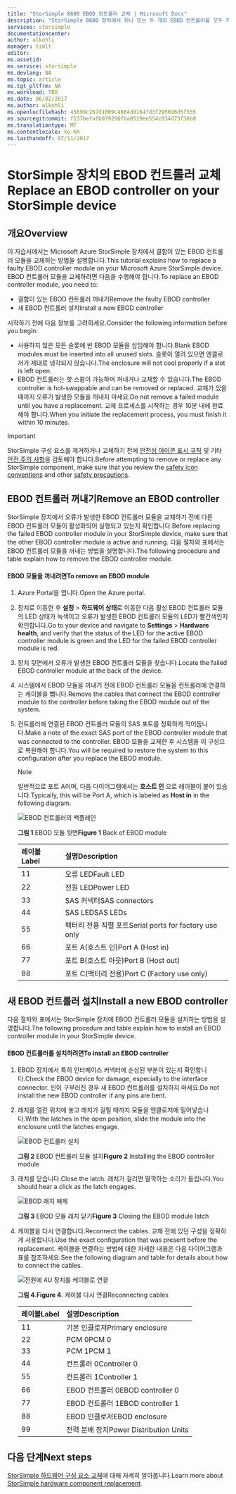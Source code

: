 ```yaml
---
title: "StorSimple 8600 EBOD 컨트롤러 교체 | Microsoft Docs"
description: "StorSimple 8600 장치에서 하나 또는 두 개의 EBOD 컨트롤러를 모두 꺼내고 교체하는 방법을 설명합니다."
services: storsimple
documentationcenter: 
author: alkohli
manager: timlt
editor: 
ms.assetid: 
ms.service: storsimple
ms.devlang: NA
ms.topic: article
ms.tgt_pltfrm: NA
ms.workload: TBD
ms.date: 06/02/2017
ms.author: alkohli
ms.openlocfilehash: 45699c267d1009c4884dd164fd3f2950d6d5f555
ms.sourcegitcommit: f537befafb079256fba0529ee554c034d73f36b0
ms.translationtype: MT
ms.contentlocale: ko-KR
ms.lasthandoff: 07/11/2017
---
```

# <a name="replace-an-ebod-controller-on-your-storsimple-device"></a><span data-ttu-id="c47be-103">StorSimple 장치의 EBOD 컨트롤러 교체</span><span class="sxs-lookup"><span data-stu-id="c47be-103">Replace an EBOD controller on your StorSimple device</span></span>

## <a name="overview"></a><span data-ttu-id="c47be-104">개요</span><span class="sxs-lookup"><span data-stu-id="c47be-104">Overview</span></span>
<span data-ttu-id="c47be-105">이 자습서에서는 Microsoft Azure StorSimple 장치에서 결함이 있는 EBOD 컨트롤러 모듈을 교체하는 방법을 설명합니다.</span><span class="sxs-lookup"><span data-stu-id="c47be-105">This tutorial explains how to replace a faulty EBOD controller module on your Microsoft Azure StorSimple device.</span></span> <span data-ttu-id="c47be-106">EBOD 컨트롤러 모듈을 교체하려면 다음을 수행해야 합니다.</span><span class="sxs-lookup"><span data-stu-id="c47be-106">To replace an EBOD controller module, you need to:</span></span>

* <span data-ttu-id="c47be-107">결함이 있는 EBOD 컨트롤러 꺼내기</span><span class="sxs-lookup"><span data-stu-id="c47be-107">Remove the faulty EBOD controller</span></span>
* <span data-ttu-id="c47be-108">새 EBOD 컨트롤러 설치</span><span class="sxs-lookup"><span data-stu-id="c47be-108">Install a new EBOD controller</span></span>

<span data-ttu-id="c47be-109">시작하기 전에 다음 정보를 고려하세요.</span><span class="sxs-lookup"><span data-stu-id="c47be-109">Consider the following information before you begin:</span></span>

* <span data-ttu-id="c47be-110">사용하지 않은 모든 슬롯에 빈 EBOD 모듈을 삽입해야 합니다.</span><span class="sxs-lookup"><span data-stu-id="c47be-110">Blank EBOD modules must be inserted into all unused slots.</span></span> <span data-ttu-id="c47be-111">슬롯이 열려 있으면 엔클로저가 제대로 냉각되지 않습니다.</span><span class="sxs-lookup"><span data-stu-id="c47be-111">The enclosure will not cool properly if a slot is left open.</span></span>
* <span data-ttu-id="c47be-112">EBOD 컨트롤러는 핫 스왑이 가능하며 꺼내거나 교체할 수 있습니다.</span><span class="sxs-lookup"><span data-stu-id="c47be-112">The EBOD controller is hot-swappable and can be removed or replaced.</span></span> <span data-ttu-id="c47be-113">교체가 있을 때까지 오류가 발생한 모듈을 꺼내지 마세요.</span><span class="sxs-lookup"><span data-stu-id="c47be-113">Do not remove a failed module until you have a replacement.</span></span> <span data-ttu-id="c47be-114">교체 프로세스를 시작하는 경우 10분 내에 완료해야 합니다.</span><span class="sxs-lookup"><span data-stu-id="c47be-114">When you initiate the replacement process, you must finish it within 10 minutes.</span></span>

> [!IMPORTANT]
> <span data-ttu-id="c47be-115">StorSimple 구성 요소를 제거하거나 교체하기 전에 [안전성 아이콘 표시 규칙](storsimple-safety.md#safety-icon-conventions) 및 기타 [안전 주의 사항](storsimple-safety.md)을 검토해야 합니다.</span><span class="sxs-lookup"><span data-stu-id="c47be-115">Before attempting to remove or replace any StorSimple component, make sure that you review the [safety icon conventions](storsimple-safety.md#safety-icon-conventions) and other [safety precautions](storsimple-safety.md).</span></span>

## <a name="remove-an-ebod-controller"></a><span data-ttu-id="c47be-116">EBOD 컨트롤러 꺼내기</span><span class="sxs-lookup"><span data-stu-id="c47be-116">Remove an EBOD controller</span></span>
<span data-ttu-id="c47be-117">StorSimple 장치에서 오류가 발생한 EBOD 컨트롤러 모듈을 교체하기 전에 다른 EBOD 컨트롤러 모듈이 활성화되어 실행되고 있는지 확인합니다.</span><span class="sxs-lookup"><span data-stu-id="c47be-117">Before replacing the failed EBOD controller module in your StorSimple device, make sure that the other EBOD controller module is active and running.</span></span> <span data-ttu-id="c47be-118">다음 절차와 표에서는 EBOD 컨트롤러 모듈을 꺼내는 방법을 설명합니다.</span><span class="sxs-lookup"><span data-stu-id="c47be-118">The following procedure and table explain how to remove the EBOD controller module.</span></span>

#### <a name="to-remove-an-ebod-module"></a><span data-ttu-id="c47be-119">EBOD 모듈을 꺼내려면</span><span class="sxs-lookup"><span data-stu-id="c47be-119">To remove an EBOD module</span></span>
1. <span data-ttu-id="c47be-120">Azure Portal을 엽니다.</span><span class="sxs-lookup"><span data-stu-id="c47be-120">Open the Azure portal.</span></span>
2. <span data-ttu-id="c47be-121">장치로 이동한 후 **설정** > **하드웨어 상태**로 이동한 다음 활성 EBOD 컨트롤러 모듈의 LED 상태가 녹색이고 오류가 발생한 EBOD 컨트롤러 모듈의 LED가 빨간색인지 확인합니다.</span><span class="sxs-lookup"><span data-stu-id="c47be-121">Go to your device and navigate to **Settings** > **Hardware health**, and verify that the status of the LED for the active EBOD controller module is green and the LED for the failed EBOD controller module is red.</span></span>
3. <span data-ttu-id="c47be-122">장치 뒷면에서 오류가 발생한 EBOD 컨트롤러 모듈을 찾습니다.</span><span class="sxs-lookup"><span data-stu-id="c47be-122">Locate the failed EBOD controller module at the back of the device.</span></span>
4. <span data-ttu-id="c47be-123">시스템에서 EBOD 모듈을 꺼내기 전에 EBOD 컨트롤러 모듈을 컨트롤러에 연결하는 케이블을 뺍니다.</span><span class="sxs-lookup"><span data-stu-id="c47be-123">Remove the cables that connect the EBOD controller module to the controller before taking the EBOD module out of the system.</span></span>
5. <span data-ttu-id="c47be-124">컨트롤러에 연결된 EBOD 컨트롤러 모듈의 SAS 포트를 정확하게 적어둡니다.</span><span class="sxs-lookup"><span data-stu-id="c47be-124">Make a note of the exact SAS port of the EBOD controller module that was connected to the controller.</span></span> <span data-ttu-id="c47be-125">EBOD 모듈을 교체한 후 시스템을 이 구성으로 복원해야 합니다.</span><span class="sxs-lookup"><span data-stu-id="c47be-125">You will be required to restore the system to this configuration after you replace the EBOD module.</span></span>
   
   > [!NOTE]
   > <span data-ttu-id="c47be-126">일반적으로 포트 A이며, 다음 다이어그램에서는 **호스트 인** 으로 레이블이 붙어 있습니다.</span><span class="sxs-lookup"><span data-stu-id="c47be-126">Typically, this will be Port A, which is labeled as **Host in** in the following diagram.</span></span>
   
    ![EBOD 컨트롤러의 백플레인](./media/storsimple-ebod-controller-replacement/IC741049.png)
   
     <span data-ttu-id="c47be-128">**그림 1** EBOD 모듈 뒷면</span><span class="sxs-lookup"><span data-stu-id="c47be-128">**Figure 1** Back of EBOD module</span></span>
   
   | <span data-ttu-id="c47be-129">레이블</span><span class="sxs-lookup"><span data-stu-id="c47be-129">Label</span></span> | <span data-ttu-id="c47be-130">설명</span><span class="sxs-lookup"><span data-stu-id="c47be-130">Description</span></span> |
   |:--- |:--- |
   | <span data-ttu-id="c47be-131">1</span><span class="sxs-lookup"><span data-stu-id="c47be-131">1</span></span> |<span data-ttu-id="c47be-132">오류 LED</span><span class="sxs-lookup"><span data-stu-id="c47be-132">Fault LED</span></span> |
   | <span data-ttu-id="c47be-133">2</span><span class="sxs-lookup"><span data-stu-id="c47be-133">2</span></span> |<span data-ttu-id="c47be-134">전원 LED</span><span class="sxs-lookup"><span data-stu-id="c47be-134">Power LED</span></span> |
   | <span data-ttu-id="c47be-135">3</span><span class="sxs-lookup"><span data-stu-id="c47be-135">3</span></span> |<span data-ttu-id="c47be-136">SAS 커넥터</span><span class="sxs-lookup"><span data-stu-id="c47be-136">SAS connectors</span></span> |
   | <span data-ttu-id="c47be-137">4</span><span class="sxs-lookup"><span data-stu-id="c47be-137">4</span></span> |<span data-ttu-id="c47be-138">SAS LED</span><span class="sxs-lookup"><span data-stu-id="c47be-138">SAS LEDs</span></span> |
   | <span data-ttu-id="c47be-139">5</span><span class="sxs-lookup"><span data-stu-id="c47be-139">5</span></span> |<span data-ttu-id="c47be-140">팩터리 전용 직렬 포트</span><span class="sxs-lookup"><span data-stu-id="c47be-140">Serial ports for factory use only</span></span> |
   | <span data-ttu-id="c47be-141">6</span><span class="sxs-lookup"><span data-stu-id="c47be-141">6</span></span> |<span data-ttu-id="c47be-142">포트 A(호스트 인)</span><span class="sxs-lookup"><span data-stu-id="c47be-142">Port A (Host in)</span></span> |
   | <span data-ttu-id="c47be-143">7</span><span class="sxs-lookup"><span data-stu-id="c47be-143">7</span></span> |<span data-ttu-id="c47be-144">포트 B(호스트 아웃)</span><span class="sxs-lookup"><span data-stu-id="c47be-144">Port B (Host out)</span></span> |
   | <span data-ttu-id="c47be-145">8</span><span class="sxs-lookup"><span data-stu-id="c47be-145">8</span></span> |<span data-ttu-id="c47be-146">포트 C(팩터리 전용)</span><span class="sxs-lookup"><span data-stu-id="c47be-146">Port C (Factory use only)</span></span> |

## <a name="install-a-new-ebod-controller"></a><span data-ttu-id="c47be-147">새 EBOD 컨트롤러 설치</span><span class="sxs-lookup"><span data-stu-id="c47be-147">Install a new EBOD controller</span></span>
<span data-ttu-id="c47be-148">다음 절차와 표에서는 StorSimple 장치에 EBOD 컨트롤러 모듈을 설치하는 방법을 설명합니다.</span><span class="sxs-lookup"><span data-stu-id="c47be-148">The following procedure and table explain how to install an EBOD controller module in your StorSimple device.</span></span>

#### <a name="to-install-an-ebod-controller"></a><span data-ttu-id="c47be-149">EBOD 컨트롤러를 설치하려면</span><span class="sxs-lookup"><span data-stu-id="c47be-149">To install an EBOD controller</span></span>
1. <span data-ttu-id="c47be-150">EBOD 장치에서 특히 인터페이스 커넥터에 손상된 부분이 있는지 확인합니다.</span><span class="sxs-lookup"><span data-stu-id="c47be-150">Check the EBOD device for damage, especially to the interface connector.</span></span> <span data-ttu-id="c47be-151">핀이 구부러진 경우 새 EBOD 컨트롤러를 설치하지 마세요.</span><span class="sxs-lookup"><span data-stu-id="c47be-151">Do not install the new EBOD controller if any pins are bent.</span></span>
2. <span data-ttu-id="c47be-152">래치를 열린 위치에 놓고 래치가 걸릴 때까지 모듈을 엔클로저에 밀어넣습니다.</span><span class="sxs-lookup"><span data-stu-id="c47be-152">With the latches in the open position, slide the module into the enclosure until the latches engage.</span></span>
   
    ![EBOD 컨트롤러 설치](./media/storsimple-ebod-controller-replacement/IC741050.png)
   
    <span data-ttu-id="c47be-154">**그림 2** EBOD 컨트롤러 모듈 설치</span><span class="sxs-lookup"><span data-stu-id="c47be-154">**Figure 2**  Installing the EBOD controller module</span></span>
3. <span data-ttu-id="c47be-155">래치를 닫습니다.</span><span class="sxs-lookup"><span data-stu-id="c47be-155">Close the latch.</span></span> <span data-ttu-id="c47be-156">래치가 걸리면 딸깍하는 소리가 들립니다.</span><span class="sxs-lookup"><span data-stu-id="c47be-156">You should hear a click as the latch engages.</span></span>
   
    ![EBOD 래치 해제](./media/storsimple-ebod-controller-replacement/IC741047.png)
   
    <span data-ttu-id="c47be-158">**그림 3** EBOD 모듈 래치 닫기</span><span class="sxs-lookup"><span data-stu-id="c47be-158">**Figure 3**  Closing the EBOD module latch</span></span>
4. <span data-ttu-id="c47be-159">케이블을 다시 연결합니다.</span><span class="sxs-lookup"><span data-stu-id="c47be-159">Reconnect the cables.</span></span> <span data-ttu-id="c47be-160">교체 전에 있던 구성을 정확하게 사용합니다.</span><span class="sxs-lookup"><span data-stu-id="c47be-160">Use the exact configuration that was present before the replacement.</span></span> <span data-ttu-id="c47be-161">케이블을 연결하는 방법에 대한 자세한 내용은 다음 다이어그램과 표를 참조하세요.</span><span class="sxs-lookup"><span data-stu-id="c47be-161">See the following diagram and table for details about how to connect the cables.</span></span>
   
    ![전원에 4U 장치를 케이블로 연결](./media/storsimple-ebod-controller-replacement/IC770723.png)
   
    <span data-ttu-id="c47be-163">**그림 4**.</span><span class="sxs-lookup"><span data-stu-id="c47be-163">**Figure 4**.</span></span> <span data-ttu-id="c47be-164">케이블 다시 연결</span><span class="sxs-lookup"><span data-stu-id="c47be-164">Reconnecting cables</span></span>
   
   | <span data-ttu-id="c47be-165">레이블</span><span class="sxs-lookup"><span data-stu-id="c47be-165">Label</span></span> | <span data-ttu-id="c47be-166">설명</span><span class="sxs-lookup"><span data-stu-id="c47be-166">Description</span></span> |
   |:--- |:--- |
   | <span data-ttu-id="c47be-167">1</span><span class="sxs-lookup"><span data-stu-id="c47be-167">1</span></span> |<span data-ttu-id="c47be-168">기본 인클로저</span><span class="sxs-lookup"><span data-stu-id="c47be-168">Primary enclosure</span></span> |
   | <span data-ttu-id="c47be-169">2</span><span class="sxs-lookup"><span data-stu-id="c47be-169">2</span></span> |<span data-ttu-id="c47be-170">PCM 0</span><span class="sxs-lookup"><span data-stu-id="c47be-170">PCM 0</span></span> |
   | <span data-ttu-id="c47be-171">3</span><span class="sxs-lookup"><span data-stu-id="c47be-171">3</span></span> |<span data-ttu-id="c47be-172">PCM 1</span><span class="sxs-lookup"><span data-stu-id="c47be-172">PCM 1</span></span> |
   | <span data-ttu-id="c47be-173">4</span><span class="sxs-lookup"><span data-stu-id="c47be-173">4</span></span> |<span data-ttu-id="c47be-174">컨트롤러 0</span><span class="sxs-lookup"><span data-stu-id="c47be-174">Controller 0</span></span> |
   | <span data-ttu-id="c47be-175">5</span><span class="sxs-lookup"><span data-stu-id="c47be-175">5</span></span> |<span data-ttu-id="c47be-176">컨트롤러 1</span><span class="sxs-lookup"><span data-stu-id="c47be-176">Controller 1</span></span> |
   | <span data-ttu-id="c47be-177">6</span><span class="sxs-lookup"><span data-stu-id="c47be-177">6</span></span> |<span data-ttu-id="c47be-178">EBOD 컨트롤러 0</span><span class="sxs-lookup"><span data-stu-id="c47be-178">EBOD controller 0</span></span> |
   | <span data-ttu-id="c47be-179">7</span><span class="sxs-lookup"><span data-stu-id="c47be-179">7</span></span> |<span data-ttu-id="c47be-180">EBOD 컨트롤러 1</span><span class="sxs-lookup"><span data-stu-id="c47be-180">EBOD controller 1</span></span> |
   | <span data-ttu-id="c47be-181">8</span><span class="sxs-lookup"><span data-stu-id="c47be-181">8</span></span> |<span data-ttu-id="c47be-182">EBOD 인클로저</span><span class="sxs-lookup"><span data-stu-id="c47be-182">EBOD enclosure</span></span> |
   | <span data-ttu-id="c47be-183">9</span><span class="sxs-lookup"><span data-stu-id="c47be-183">9</span></span> |<span data-ttu-id="c47be-184">전력 분배 장치</span><span class="sxs-lookup"><span data-stu-id="c47be-184">Power Distribution Units</span></span> |

## <a name="next-steps"></a><span data-ttu-id="c47be-185">다음 단계</span><span class="sxs-lookup"><span data-stu-id="c47be-185">Next steps</span></span>
<span data-ttu-id="c47be-186">[StorSimple 하드웨어 구성 요소 교체](storsimple-8000-hardware-component-replacement.md)에 대해 자세히 알아봅니다.</span><span class="sxs-lookup"><span data-stu-id="c47be-186">Learn more about [StorSimple hardware component replacement](storsimple-8000-hardware-component-replacement.md).</span></span>

